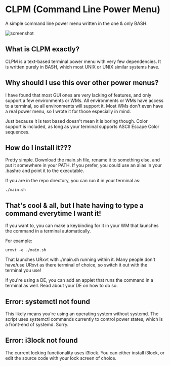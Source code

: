 # CLPM (Command Line Power Menu)
A simple command line power menu written in the one & only BASH.

![screenshot](https://raw.githubusercontent.com/tbilik/CLPM/master/screenshot.png)

## What is CLPM exactly?
CLPM is a text-based terminal power menu with very few dependencies. It is written purely in BASH, which most UNIX or UNIX similar systems have.

## Why should I use this over other power menus?
I have found that most GUI ones are very lacking of features, and only support a few environments or WMs. All environments or WMs have access to a terminal, so all environments will support it. Most WMs don't even have a real power menu, so I wrote it for those especially in mind.

Just because it is text based doesn't mean it is boring though. Color support is included, as long as your terminal supports ASCII Escape Color sequences.

## How do I install it???
Pretty simple. Download the main.sh file, rename it to something else, and put it somewhere in your PATH. If you prefer, you could use an alias in your .bashrc and point it to the executable.

If you are in the repo directory, you can run it in your terminal as:

    ./main.sh
    
## That's cool & all, but I hate having to type a command everytime I want it!
If you want to, you can make a keybinding for it in your WM that launches the command in a terminal automatically.

For example:

    urxvt -e ./main.sh

That launches URxvt with ./main.sh running within it. Many people don't have/use URxvt as there terminal of choice, so switch it out with the terminal you use!

If you're using a DE, you can add an applet that runs the command in a terminal as well. Read about your DE on how to do so.

## Error: systemctl not found
This likely means you're using an operating system without systemd. The script uses systemctl commands currently to control power states, which is a front-end of systemd. Sorry.

## Error: i3lock not found
The current locking functionality uses i3lock. You can either install i3lock, or edit the source code with your lock screen of choice.
